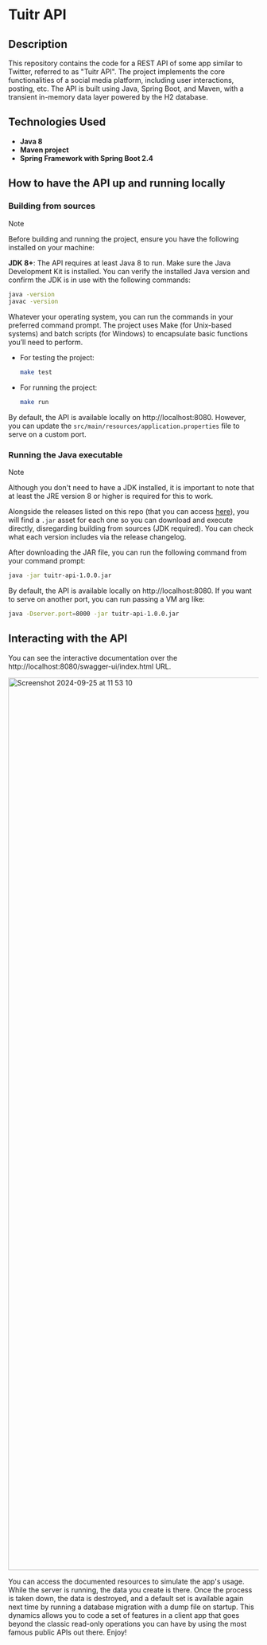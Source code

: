 # Tuitr API

## Description
This repository contains the code for a REST API of some app similar to Twitter, referred to as "Tuitr API". The project implements the core functionalities of a social media platform, including user interactions, posting, etc. The API is built using Java, Spring Boot, and Maven, with a transient in-memory data layer powered by the H2 database.

## Technologies Used
- **Java 8**
- **Maven project**
- **Spring Framework with Spring Boot 2.4**

## How to have the API up and running locally

### Building from sources

> [!NOTE]
> Before building and running the project, ensure you have the following installed on your machine:
>
>**JDK 8+**: The API requires at least Java 8 to run. Make sure the Java Development Kit is installed. You can verify the installed Java version and confirm the JDK is in use with the following commands:
> ```bash
> java -version
> javac -version
> ```

Whatever your operating system, you can run the commands in your preferred command prompt. The project uses Make (for Unix-based systems) and batch scripts (for Windows) to encapsulate basic functions you’ll need to perform.

- For testing the project:
  ```bash
  make test
  ```

- For running the project:
  ```bash
  make run
  ```

By default, the API is available locally on http://localhost:8080. However, you can update the `src/main/resources/application.properties` file to serve on a custom port.

### Running the Java executable

> [!NOTE]
> Although you don't need to have a JDK installed, it is important to note that at least the JRE version 8 or higher is required for this to work.

Alongside the releases listed on this repo (that you can access [here](https://github.com/rafael-rollo/tuitr-api/releases)), you will find a `.jar` asset for each one so you can download and execute directly, disregarding building from sources (JDK required). You can check what each version includes via the release changelog.

After downloading the JAR file, you can run the following command from your command prompt:

```bash
java -jar tuitr-api-1.0.0.jar 
```

By default, the API is available locally on http://localhost:8080. If you want to serve on another port, you can run passing a VM arg like:

```bash
java -Dserver.port=8000 -jar tuitr-api-1.0.0.jar
```

## Interacting with the API

You can see the interactive documentation over the http://localhost:8080/swagger-ui/index.html URL.

<img width="1792" alt="Screenshot 2024-09-25 at 11 53 10" src="https://github.com/user-attachments/assets/f60a7f2b-f8ee-4ec2-b223-a3b1886081d8">

You can access the documented resources to simulate the app's usage. While the server is running, the data you create is there. Once the process is taken down, the data is destroyed, and a default set is available again next time by running a database migration with a dump file on startup. This dynamics allows you to code a set of features in a client app that goes beyond the classic read-only operations you can have by using the most famous public APIs out there. Enjoy!
